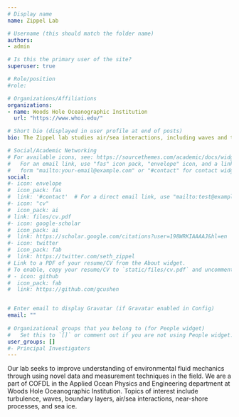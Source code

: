 ```yaml
---
# Display name
name: Zippel Lab

# Username (this should match the folder name)
authors:
- admin

# Is this the primary user of the site?
superuser: true

# Role/position
#role:

# Organizations/Affiliations
organizations:
- name: Woods Hole Oceanographic Institution
  url: "https://www.whoi.edu/"

# Short bio (displayed in user profile at end of posts)
bio: The Zippel lab studies air/sea interactions, including waves and turbulence at the ocean surface.

# Social/Academic Networking
# For available icons, see: https://sourcethemes.com/academic/docs/widgets/#icons
#   For an email link, use "fas" icon pack, "envelope" icon, and a link in the
#   form "mailto:your-email@example.com" or "#contact" for contact widget.
social:
#- icon: envelope
#  icon_pack: fas
#  link: '#contact'  # For a direct email link, use "mailto:test@example.org".
#- icon: "cv"
#  icon_pack: ai
# link: files/cv.pdf
#- icon: google-scholar
#  icon_pack: ai
#  link: https://scholar.google.com/citations?user=198WRKIAAAAJ&hl=en
#- icon: twitter
#  icon_pack: fab
#  link: https://twitter.com/seth_zippel
# Link to a PDF of your resume/CV from the About widget.
# To enable, copy your resume/CV to `static/files/cv.pdf` and uncomment the lines below.  
# - icon: github
#  icon_pack: fab
#  link: https://github.com/gcushen


# Enter email to display Gravatar (if Gravatar enabled in Config)
email: ""
  
# Organizational groups that you belong to (for People widget)
#   Set this to `[]` or comment out if you are not using People widget.  
user_groups: []
#- Principal Investigators
---
```


Our lab seeks to improve understanding of environmental fluid mechanics through using novel data and measurement techniques in the field. We are a part of COFDL in the Applied Ocean Physics and Engineering department at Woods Hole Oceanographic Institution. Topics of interest include turbulence, waves, boundary layers, air/sea interactions, near-shore processes, and sea ice.
